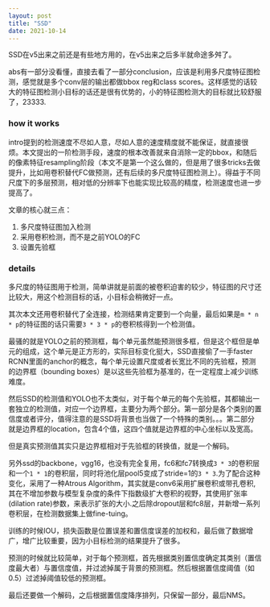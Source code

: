 ```yaml
---
layout: post
title: "SSD"
date: 2021-10-14
---
```


SSD在v5出来之前还是有些地方用的，在v5出来之后多半就命途多舛了。

abs有一部分没看懂，直接去看了一部分conclusion，应该是利用多尺度特征图检测，感觉就是多个conv层的输出都做bbox reg和class scores。这样感觉的话较大的特征图检测小目标的话还是很有优势的，小的特征图检测大的目标就比较舒服了，23333. 	

### how it works

intro提到的检测速度不尽如人意，尽如人意的速度精度就不能保证，就直接很烦。本文提出的一阶检测手段，速度的根本改善就来自消除一定的bbox，和随后的像素特征resampling阶段（本文不是第一个这么做的，但是用了很多tricks去做提升，比如用卷积替代FC做预测，还有后续的多尺度特征图检测上）。得益于不同尺度下的多层预测，相对低的分辨率下也能实现比较高的精度，检测速度也进一步提高了。

文章的核心就三点：

1. 多尺度特征图加入检测
2. 采用卷积检测，而不是之前YOLO的FC
3. 设置先验框

### details

多尺度的特征图用于检测，简单讲就是前面的被卷积迫害的较少，特征图的尺寸还比较大，用这个检测目标的话，小目标会稍微好一点。

其次本文还用卷积替代了全连接，检测结果肯定要到一个向量，最后如果是`m * n * p`的特征图的话只需要`3 * 3 * p`的卷积核得到一个检测值。

最骚的就是YOLO之前的预测框，每个单元虽然能预测很多框，但是这个框但是单元的组成，这个单元是正方形的，实际目标变化挺大，SSD直接偷了一手faster RCNN里面的anchor的概念，每个单元设置尺度或者长宽比不同的先验框，预测的边界框（bounding boxes）是以这些先验框为基准的，在一定程度上减少训练难度。

然后SSD的检测值和YOLO也不太类似，对于每个单元的每个先验框，其都输出一套独立的检测值，对应一个边界框，主要分为两个部分。第一部分是各个类别的置信度或者评分，值得注意的是SSD将背景也当做了一个特殊的类别。。。第二部分就是边界框的location，包含4个值，这四个值就是边界框的中心坐标以及宽高。

但是真实预测值其实只是边界框相对于先验框的转换值，就是一个解码。

另外ssd的backbone，vgg16，也没有完全复用，fc6和fc7转换成`3 * 3`的卷积层和一个`1 * 1`的卷积层，同时将池化层pool5变成了stride=1的`3 * 3`.为了配合这种变化，采用了一种Atrous Algorithm，其实就是conv6采用扩展卷积或带孔卷积,其在不增加参数与模型复杂度的条件下指数级扩大卷积的视野，其使用扩张率(dilation rate)参数，来表示扩张的大小.之后除dropout层和fc8层，并新增一系列卷积层，在检测数据集上做fine-tuing。

训练的时候IOU，损失函数是位置误差和置信度误差的加权和，最后做了数据增广，增广比较重要，因为小目标检测的结果提升了很多。

预测的时候就比较简单，对于每个预测框，首先根据类别置信度确定其类别（置信度最大者）与置信度值，并过滤掉属于背景的预测框。然后根据置信度阈值（如0.5）过滤掉阈值较低的预测框。

最后还要做一个解码，之后根据置信度降序排列，只保留一部分，最后NMS。
